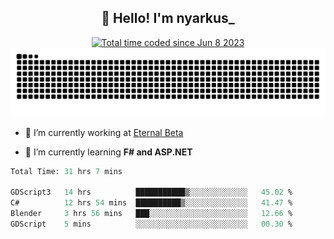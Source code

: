 <h2 align="center">👋 Hello! I'm nyarkus_</h2>
<p align="center">
  <a href="https://wakatime.com/@8f9aa332-6725-4e00-a5d9-b2317a4b74a6">
    <img src="https://wakatime.com/badge/user/8f9aa332-6725-4e00-a5d9-b2317a4b74a6.svg" alt="Total time coded since Jun 8 2023" />
  </a>
  <br>
  <img src = "https://github.com/nyarkus/nyarkus/blob/output/github-snake-dark.svg">
</p>

- 🔭 I’m currently working at [Eternal Beta](https://github.com/Kacianoki/Eternal-Beta)
<!--- 💬 Ask me about **nothing :<**-->
- 🌱 I’m currently learning **F# and ASP.NET**

<!--START_SECTION:waka-->

```fs
Total Time: 31 hrs 7 mins

GDScript3   14 hrs          ███████████▒░░░░░░░░░░░░░   45.02 %
C#          12 hrs 54 mins  ██████████▒░░░░░░░░░░░░░░   41.47 %
Blender     3 hrs 56 mins   ███░░░░░░░░░░░░░░░░░░░░░░   12.66 %
GDScript    5 mins          ░░░░░░░░░░░░░░░░░░░░░░░░░   00.30 %
```

<!--END_SECTION:waka-->
